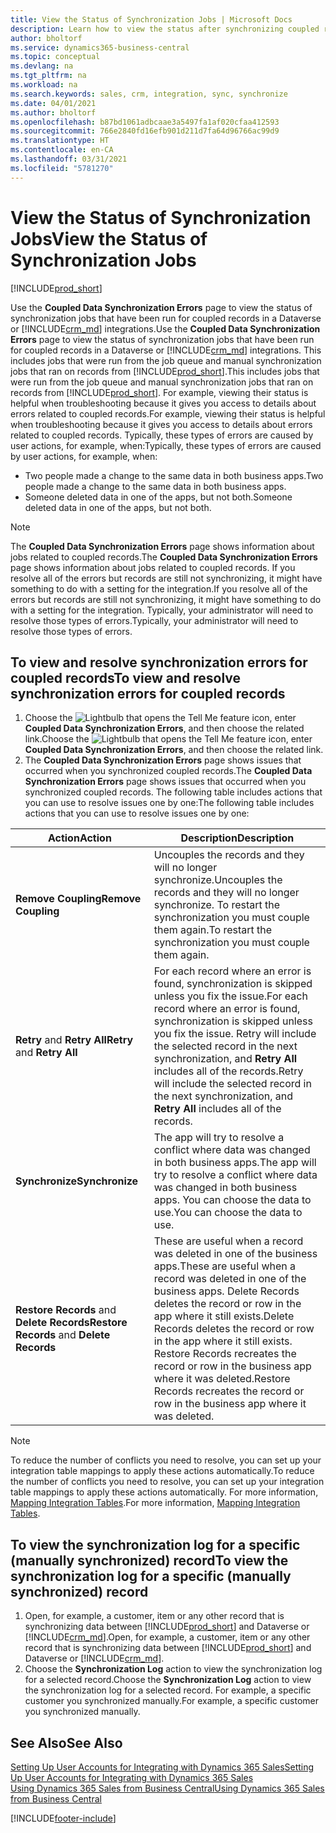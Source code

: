 ```yaml
---
title: View the Status of Synchronization Jobs | Microsoft Docs
description: Learn how to view the status after synchronizing coupled records.
author: bholtorf
ms.service: dynamics365-business-central
ms.topic: conceptual
ms.devlang: na
ms.tgt_pltfrm: na
ms.workload: na
ms.search.keywords: sales, crm, integration, sync, synchronize
ms.date: 04/01/2021
ms.author: bholtorf
ms.openlocfilehash: b87bd1061adbcaae3a5497fa1af020cfaa412593
ms.sourcegitcommit: 766e2840fd16efb901d211d7fa64d96766ac99d9
ms.translationtype: HT
ms.contentlocale: en-CA
ms.lasthandoff: 03/31/2021
ms.locfileid: "5781270"
---
```

# <a name="view-the-status-of-synchronization-jobs"></a><span data-ttu-id="8d50e-103">View the Status of Synchronization Jobs</span><span class="sxs-lookup"><span data-stu-id="8d50e-103">View the Status of Synchronization Jobs</span></span>
[!INCLUDE[prod_short](includes/cc_data_platform_banner.md)]

<span data-ttu-id="8d50e-104">Use the **Coupled Data Synchronization Errors** page to view the status of synchronization jobs that have been run for coupled records in a Dataverse or [!INCLUDE[crm_md](includes/crm_md.md)] integrations.</span><span class="sxs-lookup"><span data-stu-id="8d50e-104">Use the **Coupled Data Synchronization Errors** page to view the status of synchronization jobs that have been run for coupled records in a Dataverse or [!INCLUDE[crm_md](includes/crm_md.md)] integrations.</span></span> <span data-ttu-id="8d50e-105">This includes jobs that were run from the job queue and manual synchronization jobs that ran on records from [!INCLUDE[prod_short](includes/prod_short.md)].</span><span class="sxs-lookup"><span data-stu-id="8d50e-105">This includes jobs that were run from the job queue and manual synchronization jobs that ran on records from [!INCLUDE[prod_short](includes/prod_short.md)].</span></span> <span data-ttu-id="8d50e-106">For example, viewing their status is helpful when troubleshooting because it gives you access to details about errors related to coupled records.</span><span class="sxs-lookup"><span data-stu-id="8d50e-106">For example, viewing their status is helpful when troubleshooting because it gives you access to details about errors related to coupled records.</span></span> <span data-ttu-id="8d50e-107">Typically, these types of errors are caused by user actions, for example, when:</span><span class="sxs-lookup"><span data-stu-id="8d50e-107">Typically, these types of errors are caused by user actions, for example, when:</span></span>  

* <span data-ttu-id="8d50e-108">Two people made a change to the same data in both business apps.</span><span class="sxs-lookup"><span data-stu-id="8d50e-108">Two people made a change to the same data in both business apps.</span></span>
* <span data-ttu-id="8d50e-109">Someone deleted data in one of the apps, but not both.</span><span class="sxs-lookup"><span data-stu-id="8d50e-109">Someone deleted data in one of the apps, but not both.</span></span>

> [!Note]
> <span data-ttu-id="8d50e-110">The **Coupled Data Synchronization Errors** page shows information about jobs related to coupled records.</span><span class="sxs-lookup"><span data-stu-id="8d50e-110">The **Coupled Data Synchronization Errors** page shows information about jobs related to coupled records.</span></span> <span data-ttu-id="8d50e-111">If you resolve all of the errors but records are still not synchronizing, it might have something to do with a setting for the integration.</span><span class="sxs-lookup"><span data-stu-id="8d50e-111">If you resolve all of the errors but records are still not synchronizing, it might have something to do with a setting for the integration.</span></span> <span data-ttu-id="8d50e-112">Typically, your administrator will need to resolve those types of errors.</span><span class="sxs-lookup"><span data-stu-id="8d50e-112">Typically, your administrator will need to resolve those types of errors.</span></span>   

<!--

> [!VIDEO https://go.microsoft.com/fwlink/?linkid=2098171]

-->

## <a name="to-view-and-resolve-synchronization-errors-for-coupled-records"></a><span data-ttu-id="8d50e-113">To view and resolve synchronization errors for coupled records</span><span class="sxs-lookup"><span data-stu-id="8d50e-113">To view and resolve synchronization errors for coupled records</span></span>
1. <span data-ttu-id="8d50e-114">Choose the ![Lightbulb that opens the Tell Me feature](media/ui-search/search_small.png "Tell me what you want to do") icon, enter **Coupled Data Synchronization Errors**, and then choose the related link.</span><span class="sxs-lookup"><span data-stu-id="8d50e-114">Choose the ![Lightbulb that opens the Tell Me feature](media/ui-search/search_small.png "Tell me what you want to do") icon, enter **Coupled Data Synchronization Errors**, and then choose the related link.</span></span>
2. <span data-ttu-id="8d50e-115">The **Coupled Data Synchronization Errors** page shows issues that occurred when you synchronized coupled records.</span><span class="sxs-lookup"><span data-stu-id="8d50e-115">The **Coupled Data Synchronization Errors** page shows issues that occurred when you synchronized coupled records.</span></span> <span data-ttu-id="8d50e-116">The following table includes actions that you can use to resolve issues one by one:</span><span class="sxs-lookup"><span data-stu-id="8d50e-116">The following table includes actions that you can use to resolve issues one by one:</span></span>

|<span data-ttu-id="8d50e-117">Action</span><span class="sxs-lookup"><span data-stu-id="8d50e-117">Action</span></span>|<span data-ttu-id="8d50e-118">Description</span><span class="sxs-lookup"><span data-stu-id="8d50e-118">Description</span></span>|
|----|----|
|<span data-ttu-id="8d50e-119">**Remove Coupling**</span><span class="sxs-lookup"><span data-stu-id="8d50e-119">**Remove Coupling**</span></span>|<span data-ttu-id="8d50e-120">Uncouples the records and they will no longer synchronize.</span><span class="sxs-lookup"><span data-stu-id="8d50e-120">Uncouples the records and they will no longer synchronize.</span></span> <span data-ttu-id="8d50e-121">To restart the synchronization you must couple them again.</span><span class="sxs-lookup"><span data-stu-id="8d50e-121">To restart the synchronization you must couple them again.</span></span> |
|<span data-ttu-id="8d50e-122">**Retry** and **Retry All**</span><span class="sxs-lookup"><span data-stu-id="8d50e-122">**Retry** and **Retry All**</span></span>|<span data-ttu-id="8d50e-123">For each record where an error is found, synchronization is skipped unless you fix the issue.</span><span class="sxs-lookup"><span data-stu-id="8d50e-123">For each record where an error is found, synchronization is skipped unless you fix the issue.</span></span> <span data-ttu-id="8d50e-124">Retry will include the selected record in the next synchronization, and **Retry All** includes all of the records.</span><span class="sxs-lookup"><span data-stu-id="8d50e-124">Retry will include the selected record in the next synchronization, and **Retry All** includes all of the records.</span></span>|
|<span data-ttu-id="8d50e-125">**Synchronize**</span><span class="sxs-lookup"><span data-stu-id="8d50e-125">**Synchronize**</span></span>|<span data-ttu-id="8d50e-126">The app will try to resolve a conflict where data was changed in both business apps.</span><span class="sxs-lookup"><span data-stu-id="8d50e-126">The app will try to resolve a conflict where data was changed in both business apps.</span></span> <span data-ttu-id="8d50e-127">You can choose the data to use.</span><span class="sxs-lookup"><span data-stu-id="8d50e-127">You can choose the data to use.</span></span>|
|<span data-ttu-id="8d50e-128">**Restore Records** and **Delete Records**</span><span class="sxs-lookup"><span data-stu-id="8d50e-128">**Restore Records** and **Delete Records**</span></span>|<span data-ttu-id="8d50e-129">These are useful when a record was deleted in one of the business apps.</span><span class="sxs-lookup"><span data-stu-id="8d50e-129">These are useful when a record was deleted in one of the business apps.</span></span> <span data-ttu-id="8d50e-130">Delete Records deletes the record or row in the app where it still exists.</span><span class="sxs-lookup"><span data-stu-id="8d50e-130">Delete Records deletes the record or row in the app where it still exists.</span></span> <span data-ttu-id="8d50e-131">Restore Records recreates the record or row in the business app where it was deleted.</span><span class="sxs-lookup"><span data-stu-id="8d50e-131">Restore Records recreates the record or row in the business app where it was deleted.</span></span>|

> [!NOTE]
> <span data-ttu-id="8d50e-132">To reduce the number of conflicts you need to resolve, you can set up your integration table mappings to apply these actions automatically.</span><span class="sxs-lookup"><span data-stu-id="8d50e-132">To reduce the number of conflicts you need to resolve, you can set up your integration table mappings to apply these actions automatically.</span></span> <span data-ttu-id="8d50e-133">For more information, [Mapping Integration Tables](admin-how-to-modify-table-mappings-for-synchronization.md#mapping-integration-tables).</span><span class="sxs-lookup"><span data-stu-id="8d50e-133">For more information, [Mapping Integration Tables](admin-how-to-modify-table-mappings-for-synchronization.md#mapping-integration-tables).</span></span>

## <a name="to-view-the-synchronization-log-for-a-specific-manually-synchronized-record"></a><span data-ttu-id="8d50e-134">To view the synchronization log for a specific (manually synchronized) record</span><span class="sxs-lookup"><span data-stu-id="8d50e-134">To view the synchronization log for a specific (manually synchronized) record</span></span>
1. <span data-ttu-id="8d50e-135">Open, for example, a customer, item or any other record that is synchronizing data between [!INCLUDE[prod_short](includes/prod_short.md)] and Dataverse or [!INCLUDE[crm_md](includes/crm_md.md)].</span><span class="sxs-lookup"><span data-stu-id="8d50e-135">Open, for example, a customer, item or any other record that is synchronizing data between [!INCLUDE[prod_short](includes/prod_short.md)] and Dataverse or [!INCLUDE[crm_md](includes/crm_md.md)].</span></span>
2. <span data-ttu-id="8d50e-136">Choose the **Synchronization Log** action to view the synchronization log for a selected record.</span><span class="sxs-lookup"><span data-stu-id="8d50e-136">Choose the **Synchronization Log** action to view the synchronization log for a selected record.</span></span> <span data-ttu-id="8d50e-137">For example, a specific customer you synchronized manually.</span><span class="sxs-lookup"><span data-stu-id="8d50e-137">For example, a specific customer you synchronized manually.</span></span>

## <a name="see-also"></a><span data-ttu-id="8d50e-138">See Also</span><span class="sxs-lookup"><span data-stu-id="8d50e-138">See Also</span></span>  
[<span data-ttu-id="8d50e-139">Setting Up User Accounts for Integrating with Dynamics 365 Sales</span><span class="sxs-lookup"><span data-stu-id="8d50e-139">Setting Up User Accounts for Integrating with Dynamics 365 Sales</span></span>](admin-setting-up-integration-with-dynamics-sales.md)  
[<span data-ttu-id="8d50e-140">Using Dynamics 365 Sales from Business Central</span><span class="sxs-lookup"><span data-stu-id="8d50e-140">Using Dynamics 365 Sales from Business Central</span></span>](marketing-integrate-dynamicscrm.md)


[!INCLUDE[footer-include](includes/footer-banner.md)]